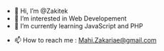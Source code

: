 - 👋 Hi, I’m @Zakitek
- 👀 I’m interested in Web Developement
- 🌱 I’m currently learning JavaScript and PHP
<!-- - 💞️ I’m looking to collaborate on ... -->
- 📫 How to reach me :  Mahi.Zakariae@gmail.com

<!---
Zakitek/Zakitek is a ✨ special ✨ repository because its `README.md` (this file) appears on your GitHub profile.
You can click the Preview link to take a look at your changes.
--->
